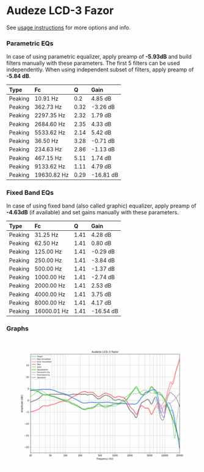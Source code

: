 # Audeze LCD-3 Fazor
See [usage instructions](https://github.com/jaakkopasanen/AutoEq#usage) for more options and info.

### Parametric EQs
In case of using parametric equalizer, apply preamp of **-5.93dB** and build filters manually
with these parameters. The first 5 filters can be used independently.
When using independent subset of filters, apply preamp of **-5.84 dB**.

| Type    | Fc          |    Q | Gain      |
|:--------|:------------|:-----|:----------|
| Peaking | 10.91 Hz    | 0.2  | 4.85 dB   |
| Peaking | 362.73 Hz   | 0.32 | -3.26 dB  |
| Peaking | 2297.35 Hz  | 2.32 | 1.79 dB   |
| Peaking | 2684.60 Hz  | 2.35 | 4.33 dB   |
| Peaking | 5533.62 Hz  | 2.14 | 5.42 dB   |
| Peaking | 36.50 Hz    | 3.28 | -0.71 dB  |
| Peaking | 234.63 Hz   | 2.86 | -1.13 dB  |
| Peaking | 467.15 Hz   | 5.11 | 1.74 dB   |
| Peaking | 9133.62 Hz  | 1.11 | 4.79 dB   |
| Peaking | 19630.82 Hz | 0.29 | -16.81 dB |

### Fixed Band EQs
In case of using fixed band (also called graphic) equalizer, apply preamp of **-4.63dB**
(if available) and set gains manually with these parameters.

| Type    | Fc          |    Q | Gain      |
|:--------|:------------|:-----|:----------|
| Peaking | 31.25 Hz    | 1.41 | 4.28 dB   |
| Peaking | 62.50 Hz    | 1.41 | 0.80 dB   |
| Peaking | 125.00 Hz   | 1.41 | -0.29 dB  |
| Peaking | 250.00 Hz   | 1.41 | -3.84 dB  |
| Peaking | 500.00 Hz   | 1.41 | -1.37 dB  |
| Peaking | 1000.00 Hz  | 1.41 | -2.74 dB  |
| Peaking | 2000.00 Hz  | 1.41 | 2.53 dB   |
| Peaking | 4000.00 Hz  | 1.41 | 3.75 dB   |
| Peaking | 8000.00 Hz  | 1.41 | 4.17 dB   |
| Peaking | 16000.01 Hz | 1.41 | -16.54 dB |

### Graphs
![](./Audeze%20LCD-3%20Fazor.png)